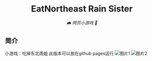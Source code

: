 
<div align="center">

# EatNortheast Rain Sister

_🌧️ 网页小游戏 👩_

</div>


## 简介

小游戏：吃掉东北雨姐
此版本可以放在github pages运行
![图片1](/Screenshot/01.png)
![图片2](/Screenshot/02.png)
